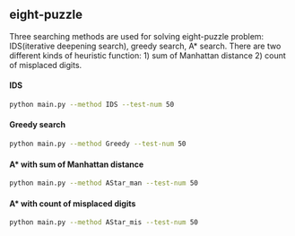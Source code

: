 ## eight-puzzle

Three searching methods are used for solving eight-puzzle problem: IDS(iterative deepening search), greedy search, A* search. There are two different kinds of heuristic function: 1) sum of Manhattan distance 2) count of misplaced digits.

#### IDS

```bash
python main.py --method IDS --test-num 50
```
#### Greedy search

```bash
python main.py --method Greedy --test-num 50
```
#### A* with sum of Manhattan distance

```bash
python main.py --method AStar_man --test-num 50
```
#### A* with count of misplaced digits

```bash
python main.py --method AStar_mis --test-num 50
```
